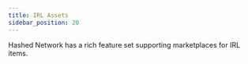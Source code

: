 ```yaml
---
title: IRL Assets
sidebar_position: 20
---
```


Hashed Network has a rich feature set supporting marketplaces for IRL items.